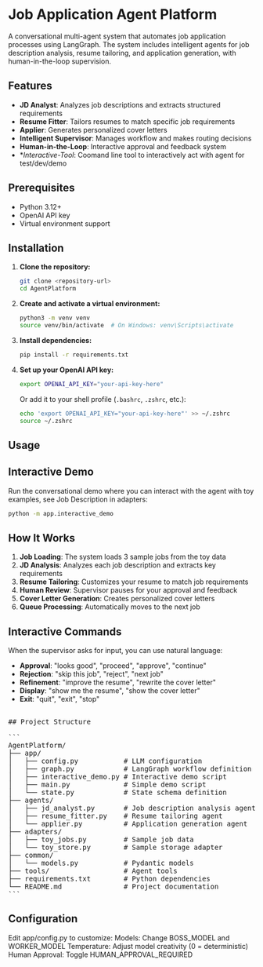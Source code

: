 # Job Application Agent Platform

A conversational multi-agent system that automates job application processes using LangGraph. The system includes intelligent agents for job description analysis, resume tailoring, and application generation, with human-in-the-loop supervision.

## Features

- **JD Analyst**: Analyzes job descriptions and extracts structured requirements
- **Resume Fitter**: Tailors resumes to match specific job requirements
- **Applier**: Generates personalized cover letters
- **Intelligent Supervisor**: Manages workflow and makes routing decisions
- **Human-in-the-Loop**: Interactive approval and feedback system
- **Interactive-Tool*: Coomand line tool to interactively act with agent for test/dev/demo

## Prerequisites

- Python 3.12+
- OpenAI API key
- Virtual environment support

## Installation

1. **Clone the repository:**
   ```bash
   git clone <repository-url>
   cd AgentPlatform
   ```

2. **Create and activate a virtual environment:**
   ```bash
   python3 -m venv venv
   source venv/bin/activate  # On Windows: venv\Scripts\activate
   ```

3. **Install dependencies:**
   ```bash
   pip install -r requirements.txt
   ```

4. **Set up your OpenAI API key:**
   ```bash
   export OPENAI_API_KEY="your-api-key-here"
   ```
   
   Or add it to your shell profile (`.bashrc`, `.zshrc`, etc.):
   ```bash
   echo 'export OPENAI_API_KEY="your-api-key-here"' >> ~/.zshrc
   source ~/.zshrc
   ```

## Usage

## Interactive Demo

Run the conversational demo where you can interact with the agent with toy examples, see Job Description in adapters:

```bash
python -m app.interactive_demo
```

## How It Works

1. **Job Loading**: The system loads 3 sample jobs from the toy data 
2. **JD Analysis**: Analyzes each job description and extracts key requirements
3. **Resume Tailoring**: Customizes your resume to match job requirements
4. **Human Review**: Supervisor pauses for your approval and feedback
5. **Cover Letter Generation**: Creates personalized cover letters
6. **Queue Processing**: Automatically moves to the next job

## Interactive Commands

When the supervisor asks for input, you can use natural language:

- **Approval**: "looks good", "proceed", "approve", "continue"
- **Rejection**: "skip this job", "reject", "next job"
- **Refinement**: "improve the resume", "rewrite the cover letter"
- **Display**: "show me the resume", "show the cover letter"
- **Exit**: "quit", "exit", "stop"

<pre>

## Project Structure

```
AgentPlatform/
├── app/
│   ├── config.py           # LLM configuration
│   ├── graph.py            # LangGraph workflow definition
│   ├── interactive_demo.py # Interactive demo script
│   ├── main.py             # Simple demo script
│   └── state.py            # State schema definition
├── agents/
│   ├── jd_analyst.py       # Job description analysis agent
│   ├── resume_fitter.py    # Resume tailoring agent
│   └── applier.py          # Application generation agent
├── adapters/
│   ├── toy_jobs.py         # Sample job data
│   └── toy_store.py        # Sample storage adapter
├── common/
│   └── models.py           # Pydantic models
├── tools/                  # Agent tools
├── requirements.txt        # Python dependencies
└── README.md               # Project documentation
```
</pre>

## Configuration
Edit app/config.py to customize:
Models: Change BOSS_MODEL and WORKER_MODEL
Temperature: Adjust model creativity (0 = deterministic)
Human Approval: Toggle HUMAN_APPROVAL_REQUIRED

